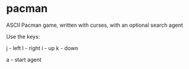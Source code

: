 pacman
======

ASCII Pacman game, written with curses, with an optional search agent

Use the keys:

j - left
l - right
i - up
k - down

a - start agent
